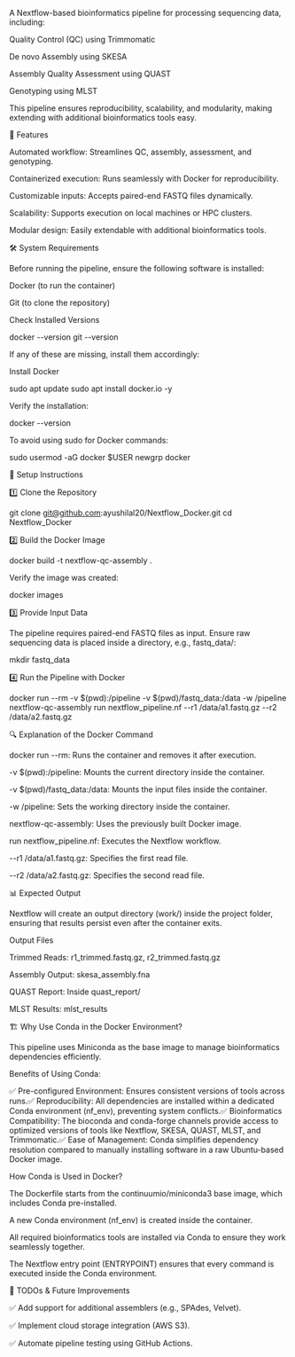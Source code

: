 A Nextflow-based bioinformatics pipeline for processing sequencing data, including:

Quality Control (QC) using Trimmomatic

De novo Assembly using SKESA

Assembly Quality Assessment using QUAST

Genotyping using MLST

This pipeline ensures reproducibility, scalability, and modularity, making extending with additional bioinformatics tools easy.

📌 Features

Automated workflow: Streamlines QC, assembly, assessment, and genotyping.

Containerized execution: Runs seamlessly with Docker for reproducibility.

Customizable inputs: Accepts paired-end FASTQ files dynamically.

Scalability: Supports execution on local machines or HPC clusters.

Modular design: Easily extendable with additional bioinformatics tools.

🛠 System Requirements

Before running the pipeline, ensure the following software is installed:

Docker (to run the container)

Git (to clone the repository)

Check Installed Versions

docker --version
git --version

If any of these are missing, install them accordingly:

Install Docker

sudo apt update
sudo apt install docker.io -y

Verify the installation:

docker --version

To avoid using sudo for Docker commands:

sudo usermod -aG docker $USER
newgrp docker

🚀 Setup Instructions

1️⃣ Clone the Repository

git clone git@github.com:ayushilal20/Nextflow_Docker.git
cd Nextflow_Docker

2️⃣ Build the Docker Image

docker build -t nextflow-qc-assembly .

Verify the image was created:

docker images

3️⃣ Provide Input Data

The pipeline requires paired-end FASTQ files as input. Ensure raw sequencing data is placed inside a directory, e.g., fastq_data/:

mkdir fastq_data

4️⃣ Run the Pipeline with Docker

docker run --rm -v $(pwd):/pipeline -v $(pwd)/fastq_data:/data -w /pipeline nextflow-qc-assembly run nextflow_pipeline.nf --r1 /data/a1.fastq.gz --r2 /data/a2.fastq.gz

🔍 Explanation of the Docker Command

docker run --rm: Runs the container and removes it after execution.

-v $(pwd):/pipeline: Mounts the current directory inside the container.

-v $(pwd)/fastq_data:/data: Mounts the input files inside the container.

-w /pipeline: Sets the working directory inside the container.

nextflow-qc-assembly: Uses the previously built Docker image.

run nextflow_pipeline.nf: Executes the Nextflow workflow.

--r1 /data/a1.fastq.gz: Specifies the first read file.

--r2 /data/a2.fastq.gz: Specifies the second read file.

📊 Expected Output

Nextflow will create an output directory (work/) inside the project folder, ensuring that results persist even after the container exits.

Output Files

Trimmed Reads: r1_trimmed.fastq.gz, r2_trimmed.fastq.gz

Assembly Output: skesa_assembly.fna

QUAST Report: Inside quast_report/

MLST Results: mlst_results

🏗 Why Use Conda in the Docker Environment?

This pipeline uses Miniconda as the base image to manage bioinformatics dependencies efficiently.

Benefits of Using Conda:

✅ Pre-configured Environment: Ensures consistent versions of tools across runs.✅ Reproducibility: All dependencies are installed within a dedicated Conda environment (nf_env), preventing system conflicts.✅ Bioinformatics Compatibility: The bioconda and conda-forge channels provide access to optimized versions of tools like Nextflow, SKESA, QUAST, MLST, and Trimmomatic.✅ Ease of Management: Conda simplifies dependency resolution compared to manually installing software in a raw Ubuntu-based Docker image.

How Conda is Used in Docker?

The Dockerfile starts from the continuumio/miniconda3 base image, which includes Conda pre-installed.

A new Conda environment (nf_env) is created inside the container.

All required bioinformatics tools are installed via Conda to ensure they work seamlessly together.

The Nextflow entry point (ENTRYPOINT) ensures that every command is executed inside the Conda environment.

📌 TODOs & Future Improvements

✅ Add support for additional assemblers (e.g., SPAdes, Velvet).

✅ Implement cloud storage integration (AWS S3).

✅ Automate pipeline testing using GitHub Actions.
